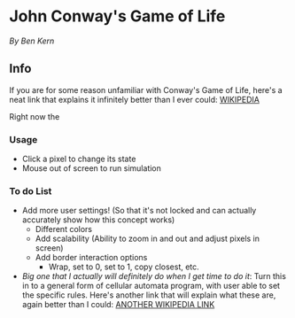 # John Conway's Game of Life
*By Ben Kern*

## Info
If you are for some reason unfamiliar with Conway's Game of Life, here's a neat link that explains it infinitely better than I ever could:
[WIKIPEDIA](https://en.wikipedia.org/wiki/Conway%27s_Game_of_Life)

Right now the 

### Usage
- Click a pixel to change its state
- Mouse out of screen to run simulation

### To do List
- Add more user settings! (So that it's not locked and can actually accurately show how this concept works)
  - Different colors
  - Add scalability (Ability to zoom in and out and adjust pixels in screen)
  - Add border interaction options
    - Wrap, set to 0, set to 1, copy closest, etc.
- *Big one that I actually will definitely do when I get time to do it*: Turn this in to a general form of cellular automata program, with user able to set the specific rules. Here's another link that will explain what these are, again better than I could:
[ANOTHER WIKIPEDIA LINK](https://en.wikipedia.org/wiki/Cellular_automaton)
